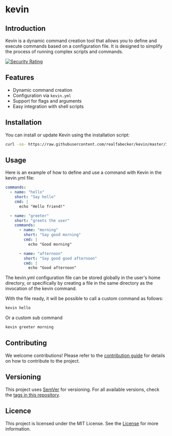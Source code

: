 # kevin

## Introduction

Kevin is a dynamic command creation tool that allows you to define and execute commands based on a configuration file.
It is designed to simplify the process of running complex scripts and commands.

[![Security Rating](https://sonarcloud.io/api/project_badges/measure?project=realfabecker_kevin&metric=security_rating)](https://sonarcloud.io/summary/new_code?id=realfabecker_kevin)

## Features

- Dynamic command creation
- Configuration via `kevin.yml`
- Support for flags and arguments
- Easy integration with shell scripts

## Installation

You can install or update Kevin using the installation script:

```bash
curl -so- https://raw.githubusercontent.com/realfabecker/kevin/master/install.sh | bash
```

## Usage

Here is an example of how to define and use a command with Kevin in the kevin.yml file:

```yaml
commands:
  - name: "hello"
    short: "Say hello"
    cmd: |
      echo "Hello friend!"

  - name: "greeter"
    short: "greets the user"
    commands:
      - name: "morning"
        short: "Say good morning"
        cmd: |
          echo "Good morning"

      - name: "afternoon"
        short: "Say good good afternoon"
        cmd: |
          echo "Good afternoon"   
```

The kevin.yml configuration file can be stored globally in the user's home directory, or specifically by creating a file in the same directory as the invocation of the kevin command.

With the file ready, it will be possible to call a custom command as follows:

```bash
kevin hello
```

Or a custom sub command

```bash
kevin greeter morning
```


## Contributing

We welcome contributions! Please refer to the [contribution guide](./docs/CONTRIBUTING.md) for details on how to
contribute to the project.

## Versioning

This project uses [SemVer](https://semver.org/) for versioning. For all available versions, check the
[tags in this repository](https://github.com/realfabecker/kevin/tags).

## Licence

This project is licensed under the MIT License. See the [License](LICENSE.md) for more information.
